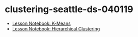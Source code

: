 # clustering-seattle-ds-040119

* [Lesson Notebook: K-Means](K-Means.ipynb)
* [Lesson Notebook: Hierarchical Clustering](Hierarchical_Clustering.ipynb)
